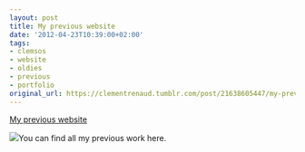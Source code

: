 ```yaml
---
layout: post
title: My previous website
date: '2012-04-23T10:39:00+02:00'
tags:
- clemsos
- website
- oldies
- previous
- portfolio
original_url: https://clementrenaud.tumblr.com/post/21638605447/my-previous-website
---
```

[My previous website](http://www.clemsos.com)  

![](http://www.clemsos.com/site/wp-content/uploads/2011/03/web-home1.jpg)You can find all my previous work here.

